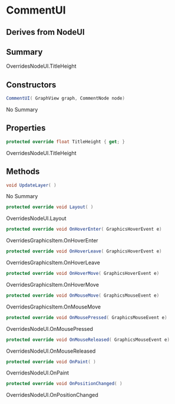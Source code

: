 # CommentUI

## Derives from NodeUI

## Summary

OverridesNodeUI.TitleHeight
## Constructors

```c#
CommentUI( GraphView graph, CommentNode node) 
```
No Summary
## Properties

```c#
protected override float TitleHeight { get; } 
```
OverridesNodeUI.TitleHeight
## Methods

```c#
void UpdateLayer( ) 
```
No Summary
```c#
protected override void Layout( ) 
```
OverridesNodeUI.Layout
```c#
protected override void OnHoverEnter( GraphicsHoverEvent e) 
```
OverridesGraphicsItem.OnHoverEnter
```c#
protected override void OnHoverLeave( GraphicsHoverEvent e) 
```
OverridesGraphicsItem.OnHoverLeave
```c#
protected override void OnHoverMove( GraphicsHoverEvent e) 
```
OverridesGraphicsItem.OnHoverMove
```c#
protected override void OnMouseMove( GraphicsMouseEvent e) 
```
OverridesGraphicsItem.OnMouseMove
```c#
protected override void OnMousePressed( GraphicsMouseEvent e) 
```
OverridesNodeUI.OnMousePressed
```c#
protected override void OnMouseReleased( GraphicsMouseEvent e) 
```
OverridesNodeUI.OnMouseReleased
```c#
protected override void OnPaint( ) 
```
OverridesNodeUI.OnPaint
```c#
protected override void OnPositionChanged( ) 
```
OverridesNodeUI.OnPositionChanged
